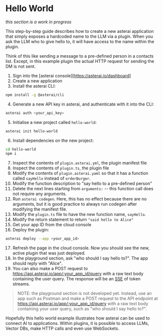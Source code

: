 # Hello World
*this section is a work in progress*

This step-by-step guide describes how to create a new asterai application
that simply exposes a hardcoded name to the LLM via a plugin.
When you ask the LLM who to give hello to, it will have access to the name
within the plugin.

Think of this like sending a message to a pre-defined person in a contacts list.
Except, in this example plugin the actual HTTP request for sending the DM is
not sent.

1. Sign into the [asterai console][https://asterai.io/dashboard]
2. Create a new application
3. Install the asterai CLI:
```bash
npm install -g @asterai/cli 
```
4. Generate a new API key in asterai, and authenticate with it into the CLI:
```bash
asterai auth <your_api_key> 
```
5. Initialise a new project called `hello-world`:
```bash
asterai init hello-world 
```
6. Install dependencies on the new project:
```bash
cd hello-world
npm i 
```
7. Inspect the contents of `plugin.asterai.yml`, the plugin manifest file
8. Inspect the contents of `plugin.ts`, the plugin file
9. Modify the contents of `plugin.asterai.yaml` so that it has a function
called `sayHello` instead of `orderBurger`.
10. Modify the function description to "say hello to a pre-defined person"
11. Delete the next lines starting from `arguments:` -- this function call does
not require any arguments.
12. Run `asterai codegen`. Here, this has no effect because there are no
arguments, but it is good practice to always run codegen after modifying the
manifest file.
13. Modify the `plugin.ts` file to have the new function name, `sayHello`.
14. Modify the return statement to return `"said hello to Alice"`
15. Get your app ID from the cloud console
16. Deploy the plugin:
```bash
asterai deploy --app <your_app_id>
```
17. Refresh the page in the cloud console.
Now you should see the new, active plugin that was just deployed.
18. In the playground section, ask "who should I say hello to?".
The app should reply with "Alice".
19. You can also make a POST request to
https://api.asterai.io/app/:your_app_id/query with a raw text body
containing the user query.
The response will be an [SSE][sse] of token streams.

> NOTE: the playground section is not developed yet.
> Instead, use an app such as Postman and make a POST request to the API
> endpoint at https://api.asterai.io/app/:your_app_id/query with a raw
> text body containing your user query, such as "who should I say hello to?".

Hopefully this hello world example illustrates how asterai can be used to
connect AI to applications.
Within plugins, it is possible to access LLMs, Vector DBs, make HTTP calls
and even use WebSockets.

[sse]: https://developer.mozilla.org/en-US/docs/Web/API/Server-sent_events/Using_server-sent_events
